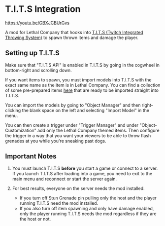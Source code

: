 ﻿# T.I.T.S Integration
https://youtu.be/GBXJCBUrGvs

A mod for Lethal Company
that hooks into [T.I.T.S (Twitch Integrated Throwing System)](https://remasuri3.itch.io/tits) to spawn thrown items
and damage the player.


## Setting up T.I.T.S
Make sure that "T.I.T.S API" is enabled in T.I.T.S by going in the cogwheel in bottom-right and scrolling down.

If you want items to spawn,
you must import models into T.I.T.S with the exact same name as the item is in Lethal Company.
You can find a collection of some pre-prepared items [here](https://github.com/3e849f2e5c/TITSLethalCompany/releases/download/v1.0.0/LethalCompanyModels.zip)
that are ready to be imported straight into T.I.T.S.

You can import the models by going to "Object Manager"
and then right-clicking the blank space on the left and selecting "Import Model" in the menu.

You can then create a trigger under "Trigger Manager" and under "Object-Customization"
add only the Lethal Company themed items.
Then configure the trigger in a way that you want your viewers to be able to throw flash grenades at you while you're sneaking past dogs.

## Important Notes
1. You must launch T.I.T.S **before** you start a game or connect to a server. If you launch T.I.T.S after loading into a game, you need to exit to the main menu and reconnect or start the server again.
   
2. For best results, everyone on the server needs the mod installed.
    - If you turn off Stun Grenade pin pulling only the host and the player running T.I.T.S need the mod installed.
    - If you also turn off item spawning and only have damage enabled, only the player running T.I.T.S needs the mod regardless if they are the host or not.